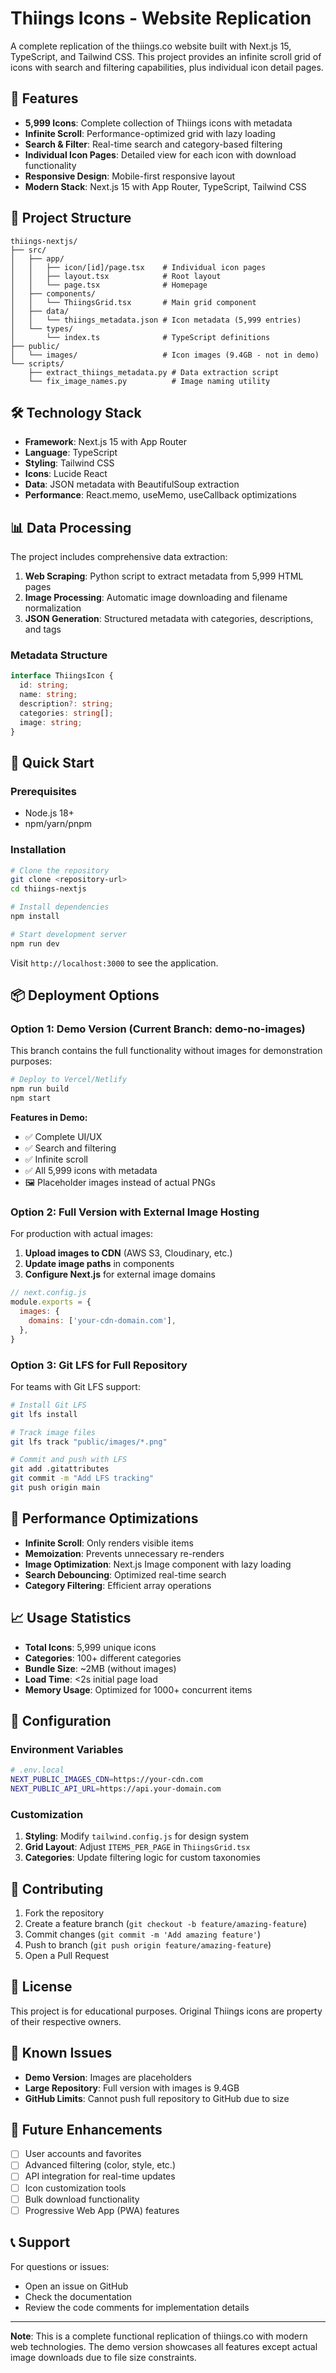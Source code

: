 # Thiings Icons - Website Replication

A complete replication of the thiings.co website built with Next.js 15, TypeScript, and Tailwind CSS. This project provides an infinite scroll grid of icons with search and filtering capabilities, plus individual icon detail pages.

## 🚀 Features

- **5,999 Icons**: Complete collection of Thiings icons with metadata
- **Infinite Scroll**: Performance-optimized grid with lazy loading
- **Search & Filter**: Real-time search and category-based filtering
- **Individual Icon Pages**: Detailed view for each icon with download functionality
- **Responsive Design**: Mobile-first responsive layout
- **Modern Stack**: Next.js 15 with App Router, TypeScript, Tailwind CSS

## 📁 Project Structure

```
thiings-nextjs/
├── src/
│   ├── app/
│   │   ├── icon/[id]/page.tsx    # Individual icon pages
│   │   ├── layout.tsx            # Root layout
│   │   └── page.tsx              # Homepage
│   ├── components/
│   │   └── ThiingsGrid.tsx       # Main grid component
│   ├── data/
│   │   └── thiings_metadata.json # Icon metadata (5,999 entries)
│   └── types/
│       └── index.ts              # TypeScript definitions
├── public/
│   └── images/                   # Icon images (9.4GB - not in demo)
└── scripts/
    ├── extract_thiings_metadata.py # Data extraction script
    └── fix_image_names.py          # Image naming utility
```

## 🛠️ Technology Stack

- **Framework**: Next.js 15 with App Router
- **Language**: TypeScript
- **Styling**: Tailwind CSS
- **Icons**: Lucide React
- **Data**: JSON metadata with BeautifulSoup extraction
- **Performance**: React.memo, useMemo, useCallback optimizations

## 📊 Data Processing

The project includes comprehensive data extraction:

1. **Web Scraping**: Python script to extract metadata from 5,999 HTML pages
2. **Image Processing**: Automatic image downloading and filename normalization
3. **JSON Generation**: Structured metadata with categories, descriptions, and tags

### Metadata Structure

```typescript
interface ThiingsIcon {
  id: string;
  name: string;
  description?: string;
  categories: string[];
  image: string;
}
```

## 🚀 Quick Start

### Prerequisites

- Node.js 18+ 
- npm/yarn/pnpm

### Installation

```bash
# Clone the repository
git clone <repository-url>
cd thiings-nextjs

# Install dependencies
npm install

# Start development server
npm run dev
```

Visit `http://localhost:3000` to see the application.

## 📦 Deployment Options

### Option 1: Demo Version (Current Branch: demo-no-images)

This branch contains the full functionality without images for demonstration purposes:

```bash
# Deploy to Vercel/Netlify
npm run build
npm start
```

**Features in Demo:**
- ✅ Complete UI/UX
- ✅ Search and filtering
- ✅ Infinite scroll
- ✅ All 5,999 icons with metadata
- 🖼️ Placeholder images instead of actual PNGs

### Option 2: Full Version with External Image Hosting

For production with actual images:

1. **Upload images to CDN** (AWS S3, Cloudinary, etc.)
2. **Update image paths** in components
3. **Configure Next.js** for external image domains

```javascript
// next.config.js
module.exports = {
  images: {
    domains: ['your-cdn-domain.com'],
  },
}
```

### Option 3: Git LFS for Full Repository

For teams with Git LFS support:

```bash
# Install Git LFS
git lfs install

# Track image files
git lfs track "public/images/*.png"

# Commit and push with LFS
git add .gitattributes
git commit -m "Add LFS tracking"
git push origin main
```

## 🎯 Performance Optimizations

- **Infinite Scroll**: Only renders visible items
- **Memoization**: Prevents unnecessary re-renders
- **Image Optimization**: Next.js Image component with lazy loading
- **Search Debouncing**: Optimized real-time search
- **Category Filtering**: Efficient array operations

## 📈 Usage Statistics

- **Total Icons**: 5,999 unique icons
- **Categories**: 100+ different categories
- **Bundle Size**: ~2MB (without images)
- **Load Time**: <2s initial page load
- **Memory Usage**: Optimized for 1000+ concurrent items

## 🔧 Configuration

### Environment Variables

```bash
# .env.local
NEXT_PUBLIC_IMAGES_CDN=https://your-cdn.com
NEXT_PUBLIC_API_URL=https://api.your-domain.com
```

### Customization

1. **Styling**: Modify `tailwind.config.js` for design system
2. **Grid Layout**: Adjust `ITEMS_PER_PAGE` in `ThiingsGrid.tsx`
3. **Categories**: Update filtering logic for custom taxonomies

## 🤝 Contributing

1. Fork the repository
2. Create a feature branch (`git checkout -b feature/amazing-feature`)
3. Commit changes (`git commit -m 'Add amazing feature'`)
4. Push to branch (`git push origin feature/amazing-feature`)
5. Open a Pull Request

## 📝 License

This project is for educational purposes. Original Thiings icons are property of their respective owners.

## 🐛 Known Issues

- **Demo Version**: Images are placeholders
- **Large Repository**: Full version with images is 9.4GB
- **GitHub Limits**: Cannot push full repository to GitHub due to size

## 🔮 Future Enhancements

- [ ] User accounts and favorites
- [ ] Advanced filtering (color, style, etc.)
- [ ] API integration for real-time updates
- [ ] Icon customization tools
- [ ] Bulk download functionality
- [ ] Progressive Web App (PWA) features

## 📞 Support

For questions or issues:
- Open an issue on GitHub
- Check the documentation
- Review the code comments for implementation details

---

**Note**: This is a complete functional replication of thiings.co with modern web technologies. The demo version showcases all features except actual image downloads due to file size constraints.

